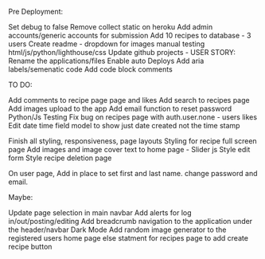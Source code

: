 
Pre Deployment:

Set debug to false
Remove collect static on heroku
Add admin accounts/generic accounts for submission
Add 10 recipes to database - 3 users 
Create readme - dropdown for images
manual testing html/js/python/lighthouse/css
Update github projects - USER STORY:
Rename the applications/files
Enable auto Deploys 
Add aria labels/semenatic code
Add code block comments

TO DO:

Add comments to recipe page page and likes 
Add search to recipes page 
Add images upload to the app 
Add email function to reset password
Python/Js Testing
Fix bug on recipes page with auth.user.none - users likes 
Edit date time field model to show just date created not the time stamp

Finish all styling, responsiveness, page layouts
Styling for recipe full screen page 
Add images and image cover text to home page - Slider js
Style edit form
Style recipe deletion page

On user page, Add in place to set first and last name. change password and email. 

Maybe:
 
Update page selection in main navbar
Add alerts for log in/out/posting/editing
Add breadcrumb navigation to the application under the header/navbar
Dark Mode
Add random image generator to the registered users home page
else statment for recipes page to add create recipe button 


